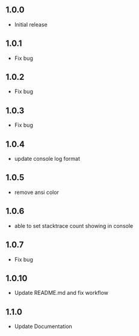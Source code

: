 ## 1.0.0

* Initial release

## 1.0.1

* Fix bug

## 1.0.2

* Fix bug

## 1.0.3

* Fix bug

## 1.0.4

* update console log format

## 1.0.5

* remove ansi color

## 1.0.6

* able to set stacktrace count showing in console

## 1.0.7

* Fix bug

## 1.0.10

* Update README.md and fix workflow

## 1.1.0

* Update Documentation